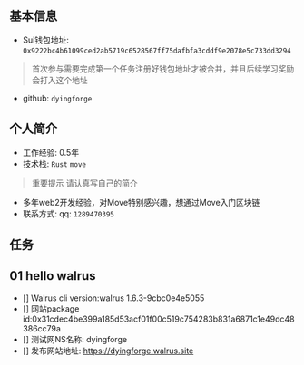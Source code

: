 ## 基本信息
- Sui钱包地址: `0x9222bc4b61099ced2ab5719c6528567ff75dafbfa3cddf9e2078e5c733dd3294`
> 首次参与需要完成第一个任务注册好钱包地址才被合并，并且后续学习奖励会打入这个地址
- github: `dyingforge `

## 个人简介
- 工作经验: 0.5年
- 技术栈: `Rust` `move`
> 重要提示 请认真写自己的简介
- 多年web2开发经验，对Move特别感兴趣，想通过Move入门区块链
- 联系方式: qq: `1289470395`

## 任务

##   01 hello walrus
- [] Walrus cli version:walrus 1.6.3-9cbc0e4e5055
- [] 网站package id:0x31cdec4be399a185d53acf01f00c519c754283b831a6871c1e49dc48386cc79a
- [] 测试网NS名称: dyingforge
- [] 发布网站地址: https://dyingforge.walrus.site
